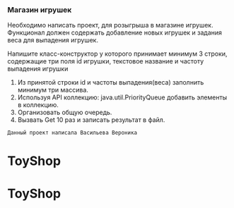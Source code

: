 ### Магазин игрушек 

Необходимо написать проект, для розыгрыша в магазине игрушек. Функционал должен содержать добавление новых игрушек и задания веса для выпадения игрушек.

Напишите класс-конструктор у которого принимает минимум 3 строки, содержащие три поля id игрушки, текстовое название и частоту выпадения игрушки

1. Из принятой строки id и частоты выпадения(веса) заполнить минимум три массива.
2. Используя API коллекцию: java.util.PriorityQueue добавить элементы в коллекцию.
3. Организовать общую очередь.
4. Вызвать Get 10 раз и записать результат в файл.

```sh
Данный проект написала Васильева Вероника
```
# ToyShop
# ToyShop
